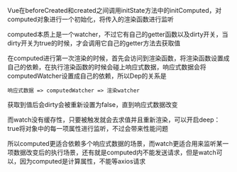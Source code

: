Vue在beforeCreated和created之间调用initState方法中的initComputed，对computed对象进行一个初始化，将传入的渲染函数进行监听

computed本质上是一个watcher，不过它有自己的getter函数以及dirty开关，当dirty开关为true的时候，才会调用它自己的getter方法去获取值

在computed进行第一次渲染的时候，首先会访问到渲染函数，将渲染函数设置成自己的依赖，在执行渲染函数的时候会碰上响应式数据，响应式数据会将computedWatcher设置成自己的依赖，所以Dep的关系是

    响应式数据 => computedWatcher => 渲染watcher

获取到值后会dirty会被重新设置为false，直到响应式数据改变

而watch没有缓存性，只要被触发就会去求值并且重新渲染，可以开启deep：true将对象中的每一项属性进行监听，不过会带来性能问题

所以computed更适合依赖多个响应式数据的场景，而watch更适合用来监听某一项数据改变后的执行场景，还有就是computed内不能发送请求，但是watch可以，因为computed是计算属性，不能等axios请求